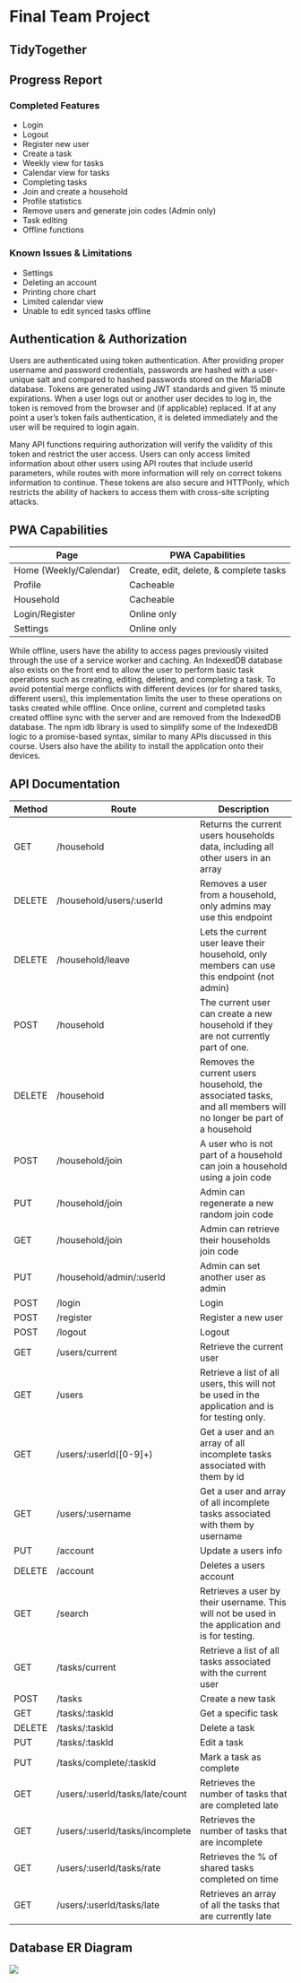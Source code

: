 # Final Team Project

## TidyTogether

## Progress Report

### Completed Features

* Login
* Logout
* Register new user
* Create a task
* Weekly view for tasks
* Calendar view for tasks
* Completing tasks
* Join and create a household
* Profile statistics
* Remove users and generate join codes (Admin only)
* Task editing
* Offline functions

### Known Issues & Limitations

* Settings
* Deleting an account
* Printing chore chart
* Limited calendar view
* Unable to edit synced tasks offline


## Authentication & Authorization

Users are authenticated using token authentication. After providing proper username and password credentials, passwords are hashed with a user-unique salt and compared to hashed passwords stored on the MariaDB database. Tokens are generated using JWT standards and given 15 minute expirations. When a user logs out or another user decides to log in, the token is removed from the browser and (if applicable) replaced. If at any point a user’s token fails authentication, it is deleted immediately and the user will be required to login again.

Many API functions requiring authorization will verify the validity of this token and restrict the user access. Users can only access limited information about other users using API routes that include userId parameters, while routes with more information will rely on correct tokens information to continue. These tokens are also secure and HTTPonly, which restricts the ability of hackers to access them with cross-site scripting attacks.


## PWA Capabilities

| Page                   | PWA Capabilities                       |      
|------------------------|----------------------------------------|
| Home (Weekly/Calendar) | Create, edit, delete, & complete tasks | 
| Profile                | Cacheable                              |
| Household              | Cacheable                              |
| Login/Register         | Online only                            |
| Settings               | Online only                            |

While offline, users have the ability to access pages previously visited through the use of a service worker and caching. An IndexedDB database also exists on the front end to allow the user to perform basic task operations such as creating, editing, deleting, and completing a task. To avoid potential merge conflicts with different devices (or for shared tasks, different users), this implementation limits the user to these operations on tasks created while offline. Once online, current and completed tasks created offline sync with the server and are removed from the IndexedDB database. The npm idb library is used to simplify some of the IndexedDB logic to a promise-based syntax, similar to many APIs discussed in this course. Users also have the ability to install the application onto their devices.


## API Documentation

| Method | Route                          	| Description |
|--------|------------------------------------|-------------|
| GET	| /household                     	| Returns the current users households data, including all other users in an array |
| DELETE | /household/users/:userId       	| Removes a user from a household, only admins may use this endpoint |
| DELETE | /household/leave               	| Lets the current user leave their household, only members can use this endpoint (not admin) |
| POST   | /household                     	| The current user can create a new household if they are not currently part of one.  |
| DELETE | /household                     	| Removes the current users household, the associated tasks, and all members will no longer be part of a household|
| POST   | /household/join                	| A user who is not part of a household can join a household using a join code |
| PUT	| /household/join                	| Admin can regenerate a new random join code |
| GET	| /household/join                	| Admin can retrieve their households join code|
| PUT	| /household/admin/:userId       	| Admin can set another user as admin  |
| POST   | /login                         	| Login |
| POST   | /register                      	| Register a new user |
| POST   | /logout                        	| Logout |
| GET	| /users/current                 	| Retrieve the current user |
| GET	| /users                         	| Retrieve a list of all users, this will not be used in the application and is for testing only. |
| GET	| /users/:userId([0-9]+)         	| Get a user and an array of all incomplete tasks associated with them by id |
| GET	| /users/:username               	| Get a user and array of all incomplete tasks associated with them by username |
| PUT	| /account		                 	| Update a users info  |
| DELETE | /account	                 	| Deletes a users account |
| GET	| /search                        	| Retrieves a user by their username. This will not be used in the application and is for testing. |
| GET	| /tasks/current                 	| Retrieve a list of all tasks associated with the current user |
| POST   | /tasks                         	| Create a new task  |
| GET	| /tasks/:taskId                 	| Get a specific task |
| DELETE | /tasks/:taskId                 	| Delete a task |
| PUT	| /tasks/:taskId                 	| Edit a task |
| PUT	| /tasks/complete/:taskId        	| Mark a task as complete|
| GET | /users/:userId/tasks/late/count	| Retrieves the number of tasks that are completed late |
| GET | /users/:userId/tasks/incomplete	| Retrieves the number of tasks that are incomplete |
| GET | /users/:userId/tasks/rate		| Retrieves the % of shared tasks completed on time |
| GET | /users/:userId/tasks/late		| Retrieves an array of all the tasks that are currently late |

## Database ER Diagram

![](https://github.ncsu.edu/engr-csc342/csc342-2025Spring-TeamC/blob/main/Milestone2/342_milestone2_ER.png)
